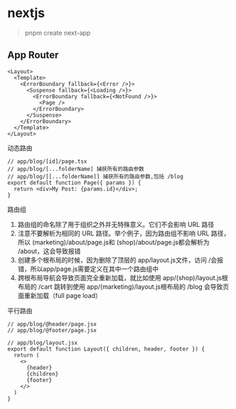 # nextjs

> pnpm create next-app

## App Router

```tsx
<Layout>
  <Template>
    <ErrorBoundary fallback={<Error />}>
      <Suspense fallback={<Loading />}>
        <ErrorBoundary fallback={<NotFound />}>
          <Page />
        </ErrorBoundary>
      </Suspense>
    </ErrorBoundary>
  </Template>
</Layout>
```

动态路由

``` tsx
// app/blog/[id]/page.tsx
// app/blog/[...folderName] 捕获所有的路由参数
// app/blog/[[...folderName]] 捕获所有的路由参数,包括 /blog
export default function Page({ params }) {
  return <div>My Post: {params.id}</div>;
}
```

路由组

1. 路由组的命名除了用于组织之外并无特殊意义。它们不会影响 URL 路径
2. 注意不要解析为相同的 URL 路径。举个例子，因为路由组不影响 URL 路径，所以 (marketing)/about/page.js和 (shop)/about/page.js都会解析为 /about，这会导致报错
3. 创建多个根布局的时候，因为删除了顶层的 app/layout.js文件，访问 /会报错，所以app/page.js需要定义在其中一个路由组中
4. 跨根布局导航会导致页面完全重新加载，就比如使用 app/(shop)/layout.js根布局的 /cart 跳转到使用 app/(marketing)/layout.js根布局的 /blog 会导致页面重新加载（full page load）

平行路由

``` tsx
// app/blog/@header/page.jsx
// app/blog/@footer/page.jsx

// app/blog/layout.jsx
export default function Layout({ children, header, footer }) {
  return (
    <>
      {header}
      {children}
      {footer}
    </>
  )
}
```